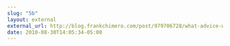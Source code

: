 ```yaml
---
slug: "5b"
layout: external
external_url: http://blog.frankchimero.com/post/979706728/what-advice-would-you-give-to-a-graphic-design-student
date: 2010-08-30T14:05:34-05:00
---
```

